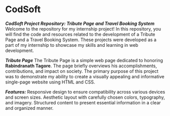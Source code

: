 # CodSoft
***CodSoft Project Repository: Tribute Page and Travel Booking System***
Welcome to the repository for my internship project! In this repository, you will find the code and resources related to the development of a Tribute Page and a Travel Booking System. These projects were developed as a part of my internship to showcase my skills and learning in web development.

***Tribute Page***
The Tribute Page is a simple web page dedicated to honoring __Rabindranath Tagore__. The page briefly overviews his accomplishments, contributions, and impact on society. The primary purpose of this project was to demonstrate my ability to create a visually appealing and informative single-page website using HTML and CSS.

***Features:***
Responsive design to ensure compatibility across various devices and screen sizes.
Aesthetic layout with carefully chosen colors, typography, and imagery.
Structured content to present essential information in a clear and organized manner.
